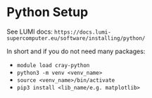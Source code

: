 # Python Setup

See LUMI docs: `https://docs.lumi-supercomputer.eu/software/installing/python/` 

In short and if you do not need many packages: 
* `module load cray-python`
* `python3 -m venv <venv_name>`
* `source <venv_name>/bin/activate`
* `pip3 install <lib_name/e.g. matplotlib>`
